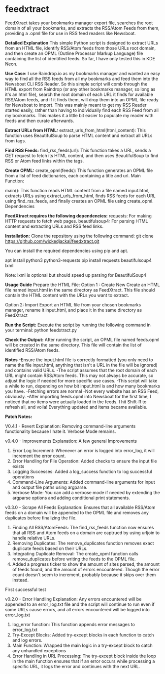 # feedxtract
FeedXtract takes your bookmarks manager export file, searches the root domain of all your bookmarks, and extracts the RSS/Atom Feeds from them, providing a .opml file for use in RSS feed readers like Newsboat.

**Detailed Explanation**
This simple Python script is designed to extract URLs from an HTML file, identify RSS/Atom feeds from those URLs root domain, and then create an OPML (Outline Processor Markup Language) file containing the list of identified feeds. So far, I have only tested this in KDE Neon.

**Use Case:**
I use Raindrop.io as my bookmarks manager and wanted an easy way to find all the RSS feeds from all my bookmarks and feed them into the Newsboat CLI RSS Reader. So this simple script will comb through the HTML export from Raindrop (or any other bookmarks manager, so long as it's an html file), search the root domain of each URL it finds for available RSS/Atom feeds, and if it finds them, will drop them into an OPML file ready for Newsboat to import. This was mainly meant to get my RSS Reader started easily, rather than having to individually find each RSS Feed from all my bookmarks. This makes it a little bit easier to populate my reader with feeds and then curate afterwards.

**Extract URLs from HTML:**
extract_urls_from_html(html_content): This function uses BeautifulSoup to parse HTML content and extract all URLs from <a> tags.

**Find RSS Feeds:**
find_rss_feeds(url): This function takes a URL, sends a GET request to fetch its HTML content, and then uses BeautifulSoup to find RSS or Atom feed links within the <link> tags.

**Create OPML:**
create_opml(feeds): This function generates an OPML file from a list of feed dictionaries, each containing a title and url.
Main Function:

main(): This function reads HTML content from a file named input.html, extracts URLs using extract_urls_from_html, finds RSS feeds for each URL using find_rss_feeds, and finally creates an OPML file using create_opml.
Dependencies

**FeedXtract requires the following dependencies:**
requests: For making HTTP requests to fetch web pages.
beautifulsoup4: For parsing HTML content and extracting URLs and RSS feed links.

**Installation:**
Clone the repository using the following command:
git clone https://github.com/wickedjackal/feedxtract.git

You can install the required dependencies using pip and apt.

apt install python3 python3-requests 
pip install requests beautifulsoup4 lxml

Note: lxml is optional but should speed up parsing for BeautifulSoup4


**Usage Guide**
Prepare the HTML File:
  Option 1 : Create New
  Create an HTML file named input.html in the same directory as FeedXtract. This file should contain the HTML content with   the URLs you want to extract.

  Option 2: Import
  Export an HTML file from your chosen bookmarks manager, rename it input.html, and place it in the same directory as FeedXtract

**Run the Script:**
Execute the script by running the following command in your terminal:
python feedxtract.py


**Check the Output:**
After running the script, an OPML file named feeds.opml will be created in the same directory. This file will contain the list of identified RSS/Atom feeds.

**Notes**
-Ensure the input.html file is correctly formatted (you only need to name the file input.html, anything that isn't a URL in the file will be ignored) and contains valid URLs.
-The script assumes that the root domain of each URL might contain RSS/Atom feeds. This may not always be accurate, so adjust the logic if needed for more specific use cases.
-This script will take a while to run, depending on how bit input.html is and how many bookmarks you have.
-Fetching errors are normal 
-Not every website has an RSS Feed, obviously.
-After importing feeds.opml into Newsboat for the first time, I noticed that no items were actually loaded in the feeds. I hit Shift-R to refresh all, and voila! Everything updated and items became available.


**Patch Notes:**

V0.4.1 - Revert
Explanation:
Removing command-line arguments functionality because I hate it. Verbose Mode remains.

v0.4.0 - Improvements
Explanation:
A few general Improvements
1. Error Log Increment: Whenever an error is logged into error_log, it will increment the error count.
2. Error Handling for File Operation: Added checks to ensure the input file exists
3. Logging Successes: Added a log_success function to log successful operations
4. Command-Line Arguments: Added command-line arguments for input and output file paths using argparse.
5. Verbose Mode: You can add a verbose mode if needed by extending the argparse options and adding conditional print statements.


v0.3.0 - Scrape All Feeds
Explanation:
Ensures that all available RSS/Atom feeds on a domain will be appended to the OPML file and removes any duplicates before finalizing the file.
1. Finding All RSS/AtomFeeds: The find_rss_feeds function now ensures that all RSS and Atom feeds on a domain are captrued by using urljoin to handle relative URLs.
2. Removing Duplicates: The remove_duplicates function removes exact duplicate feeds based on their URLs.
3. Integrating Duplicate Removal: The create_opml function calls remove_duplicates before writing the feeds to the OPML file.
4. Added a progress ticker to show the amount of sites parsed, the amount of feeds found, and the amount of errors encountered. Though the error count doesn't seem to increment, probably because it skips over them instead.

First successful test

v0.2.0 - Error Handling
Explanation:
Any errors encountered will be appended to an error_log.txt file and the script will continue to run even if some URLs cause errors, and all errors encountered will be logged into error_log.txt
1. log_error function: This function appends error messages to error_log.txt
2. Try-Except Blocks: Added try-except blocks in each function to catch and log errors.
3. Main Function: Wrapped the main logic in a try-except block to catch any unhandled exceptions
4. Error Handling in URL Processing: The try-except block inside the loop in the main function ensures that if an error occurs while processing a specific URL, it logs the error and continues with the next URL.
